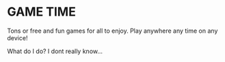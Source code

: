 # GAME TIME
Tons or free and fun games for all to enjoy. Play anywhere any time on any device!

What do I do?
I dont really know...
